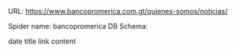 URL: https://www.bancopromerica.com.gt/quienes-somos/noticias/

Spider name: bancopromerica
DB Schema:

date
title
link
content
